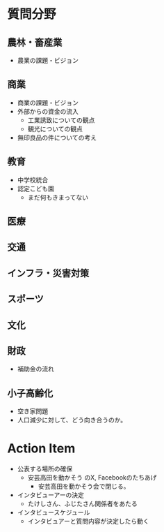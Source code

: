 # 質問分野

## 農林・畜産業
- 農業の課題・ビジョン

## 商業
- 商業の課題・ビジョン
- 外部からの資金の流入
  - 工業誘致についての観点
  - 観光についての観点
- 無印良品の件についての考え

## 教育
- 中学校統合
- 認定こども園
  - まだ何もきまってない

## 医療

## 交通

## インフラ・災害対策

## スポーツ

## 文化

## 財政
- 補助金の流れ

## 小子高齢化
- 空き家問題
- 人口減少に対して、どう向き合うのか。

# Action Item

- 公表する場所の確保
  - 安芸高田を動かそう のX, Facebookのたちあげ
    - 安芸高田を動かそう会で閉じる。
- インタビューアーの決定
  - たけしさん、ふじたさん関係者をあたる
- インタビュースケジュール
  - インタビュアーと質問内容が決定したら動く